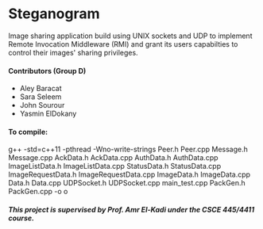 # Steganogram
Image sharing application build using UNIX sockets and UDP to implement Remote Invocation Middleware (RMI) and grant its users capabilties to control their images' sharing privileges.

#### Contributors (Group D)
- Aley Baracat
- Sara Seleem
- John Sourour
- Yasmin ElDokany

#### To compile:
g++ -std=c++11 -pthread -Wno-write-strings Peer.h Peer.cpp Message.h Message.cpp AckData.h AckData.cpp AuthData.h AuthData.cpp ImageListData.h ImageListData.cpp StatusData.h StatusData.cpp ImageRequestData.h ImageRequestData.cpp ImageData.h ImageData.cpp Data.h Data.cpp UDPSocket.h UDPSocket.cpp main_test.cpp PackGen.h PackGen.cpp -o o


##### This project is supervised by Prof. Amr El-Kadi under the CSCE 445/4411 course.
